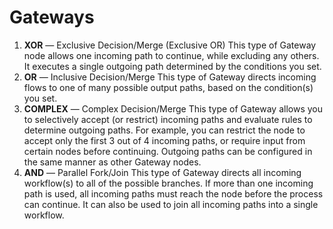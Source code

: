 # Gateways

1. **XOR** — Exclusive Decision/Merge (Exclusive OR)
This type of Gateway node allows one incoming path to continue, while excluding any others. It executes a single outgoing path determined by the conditions you set.
2. **OR** — Inclusive Decision/Merge
This type of Gateway directs incoming flows to one of many possible output paths, based on the condition(s) you set.
3. **COMPLEX** — Complex Decision/Merge
This type of Gateway allows you to selectively accept (or restrict) incoming paths and evaluate rules to determine outgoing paths. For example, you can restrict the node to accept only the first 3 out of 4 incoming paths, or require input from certain nodes before continuing. Outgoing paths can be configured in the same manner as other Gateway nodes.
4. **AND** — Parallel Fork/Join
This type of Gateway directs all incoming workflow(s) to all of the possible branches. If more than one incoming path is used, all incoming paths must reach the node before the process can continue. It can also be used to join all incoming paths into a single workflow.